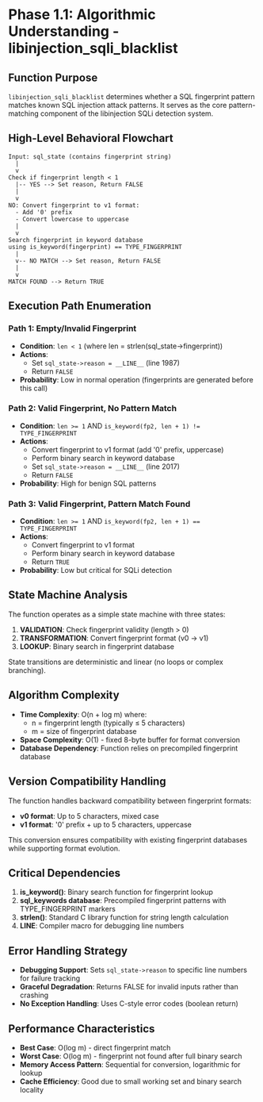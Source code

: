 # Phase 1.1: Algorithmic Understanding - libinjection_sqli_blacklist

## Function Purpose
`libinjection_sqli_blacklist` determines whether a SQL fingerprint pattern matches known SQL injection attack patterns. It serves as the core pattern-matching component of the libinjection SQLi detection system.

## High-Level Behavioral Flowchart

```
Input: sql_state (contains fingerprint string)
  |
  v
Check if fingerprint length < 1
  |-- YES --> Set reason, Return FALSE
  |
  v
NO: Convert fingerprint to v1 format:
  - Add '0' prefix
  - Convert lowercase to uppercase
  |
  v
Search fingerprint in keyword database
using is_keyword(fingerprint) == TYPE_FINGERPRINT
  |
  v-- NO MATCH --> Set reason, Return FALSE
  |
  v
MATCH FOUND --> Return TRUE
```

## Execution Path Enumeration

### Path 1: Empty/Invalid Fingerprint
- **Condition**: `len < 1` (where len = strlen(sql_state->fingerprint))
- **Actions**: 
  - Set `sql_state->reason = __LINE__` (line 1987)
  - Return `FALSE`
- **Probability**: Low in normal operation (fingerprints are generated before this call)

### Path 2: Valid Fingerprint, No Pattern Match
- **Condition**: `len >= 1` AND `is_keyword(fp2, len + 1) != TYPE_FINGERPRINT`
- **Actions**:
  - Convert fingerprint to v1 format (add '0' prefix, uppercase)
  - Perform binary search in keyword database
  - Set `sql_state->reason = __LINE__` (line 2017)
  - Return `FALSE`
- **Probability**: High for benign SQL patterns

### Path 3: Valid Fingerprint, Pattern Match Found
- **Condition**: `len >= 1` AND `is_keyword(fp2, len + 1) == TYPE_FINGERPRINT`
- **Actions**:
  - Convert fingerprint to v1 format
  - Perform binary search in keyword database
  - Return `TRUE`
- **Probability**: Low but critical for SQLi detection

## State Machine Analysis

The function operates as a simple state machine with three states:

1. **VALIDATION**: Check fingerprint validity (length > 0)
2. **TRANSFORMATION**: Convert fingerprint format (v0 → v1)
3. **LOOKUP**: Binary search in fingerprint database

State transitions are deterministic and linear (no loops or complex branching).

## Algorithm Complexity

- **Time Complexity**: O(n + log m) where:
  - n = fingerprint length (typically ≤ 5 characters)
  - m = size of fingerprint database
- **Space Complexity**: O(1) - fixed 8-byte buffer for format conversion
- **Database Dependency**: Function relies on precompiled fingerprint database

## Version Compatibility Handling

The function handles backward compatibility between fingerprint formats:
- **v0 format**: Up to 5 characters, mixed case
- **v1 format**: '0' prefix + up to 5 characters, uppercase

This conversion ensures compatibility with existing fingerprint databases while supporting format evolution.

## Critical Dependencies

1. **is_keyword()**: Binary search function for fingerprint lookup
2. **sql_keywords database**: Precompiled fingerprint patterns with TYPE_FINGERPRINT markers
3. **strlen()**: Standard C library function for string length calculation
4. **__LINE__**: Compiler macro for debugging line numbers

## Error Handling Strategy

- **Debugging Support**: Sets `sql_state->reason` to specific line numbers for failure tracking
- **Graceful Degradation**: Returns FALSE for invalid inputs rather than crashing
- **No Exception Handling**: Uses C-style error codes (boolean return)

## Performance Characteristics

- **Best Case**: O(log m) - direct fingerprint match
- **Worst Case**: O(log m) - fingerprint not found after full binary search
- **Memory Access Pattern**: Sequential for conversion, logarithmic for lookup
- **Cache Efficiency**: Good due to small working set and binary search locality